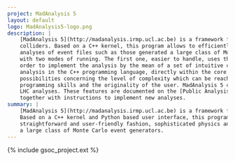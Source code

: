 ```yaml
---
project: MadAnalysis 5
layout: default
logo: MadAnalysis5-logo.png
description: |
    [MadAnalysis 5](http://madanalysis.irmp.ucl.ac.be) is a framework for phenomenological investigations at particle 
    colliders. Based on a C++ kernel, this program allows to efficiently perform, in a straightforward and user-friendly fashion, sophisticated physics 
    analyses of event files such as those generated a large class of Monte Carlo event generators. MadAnalysis 5 comes 
    with two modes of running. The first one, easier to handle, uses the strengths of a powerful Python interface in 
    order to implement the analysis by the mean of a set of intuitive commands. The second one requires to implement the 
    analysis in the C++ programming language, directly within the core of the analysis framework. This opens unlimited 
    possibilities concerning the level of complexity which can be reached by the analysis, being only limited by the 
    programming skills and the originality of the user. MadAnalysis 5 can also be used for the recasting of existing 
    LHC analyses. These features are documented on the [Public Analysis Database (PAD)](http://madanalysis.irmp.ucl.ac.be/wiki/PublicAnalysisDatabase), 
    together with instructions to implement new analyses.
summary: |
    [MadAnalysis 5](http://madanalysis.irmp.ucl.ac.be) is a framework for phenomenological investigations at particle colliders. 
    Based on a C++ kernel and Python based user interface, this program allows to efficiently perform, in a 
    straightforward and user-friendly fashion, sophisticated physics analyses of event files such as those generated 
    a large class of Monte Carlo event generators.
---
```


{% include gsoc_project.ext %}